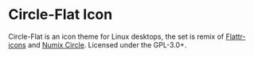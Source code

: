 Circle-Flat Icon
================

Circle-Flat is an icon theme for Linux desktops, the set is remix of [Flattr-icons](https://github.com/NitruxSA/flattr-icons) and [Numix Circle](https://github.com/numixproject/numix-icon-theme-circle/). Licensed under the GPL-3.0+.

